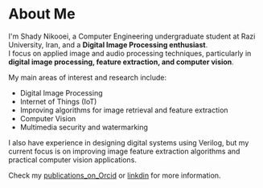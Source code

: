 # About Me

I'm Shady Nikooei, a Computer Engineering undergraduate student at Razi University, Iran, and a **Digital Image Processing enthusiast**.  
I focus on applied image and audio processing techniques, particularly in **digital image processing, feature extraction, and computer vision**.  

My main areas of interest and research include:

- Digital Image Processing  
- Internet of Things (IoT)  
- Improving algorithms for image retrieval and feature extraction  
- Computer Vision  
- Multimedia security and watermarking  

I also have experience in designing digital systems using Verilog, but my current focus is on improving image feature extraction algorithms and practical computer vision applications.  

Check my [publications_on_Orcid](https://orcid.org/0009-0003-2003-4697) or [linkdin](https://www.linkedin.com/in/shady-nikooei) for more information.

